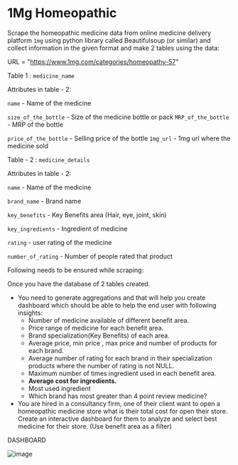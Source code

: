 # 1Mg Homeopathic

 Scrape the homeopathic medicine data from online medicine delivery platform `1mg` using python library called Beautifulsoup (or similar) and collect information in the given format and make 2 tables using the data:
 
URL = "https://www.1mg.com/categories/homeopathy-57"

Table 1 : `medicine_name`

Attributes in table - 2:

`name` - Name of the medicine

`size_of_the_bottle` - Size of the medicine bottle or pack
 `MRP_of_the_bottle`  - MRP of the bottle

`price_of_the_bottle`  - Selling price of the bottle
`1mg_url` - 1mg url where the medicine sold


Table - 2 : `medicine_details`

Attributes in table - 2:

`name` - Name of the medicine

`brand_name`  - Brand name

`key_benefits` - Key Benefits area (Hair, eye, joint, skin)

`key_ingredients` - Ingredient of medicine

`rating` - user rating of the medicine

`number_of_rating`  - Number of people rated that product


Following needs to be ensured while scraping:

Once you have the database of 2 tables created.

- You need to generate aggregations and that will help you create dashboard which should be able to help the end user with following insights:
    - Number of medicine available of different benefit area.
    - Price range of medicine for each benefit area.
    - Brand specialization(Key Benefits) of each area.
    - Average price, min price , max price and number of products for each brand.
    - Average number of rating for each brand in their specialization products where  the number of rating is not NULL.
    - Maximum number of times ingredient used in each benefit area.
    - **Average cost for ingredients.**
    - Most used ingredient
    - Which brand has most greater than 4 point review medicine?
- You are hired in a consultancy firm, one of their client want to open a homeopathic medicine store what is their total cost for open their store. Create an interactive dashboard for them to analyze and select best medicine for their store. (Use benefit area as a filter)

DASHBOARD

![image](https://github.com/PenchalaTeja/1mg_Homeopathic-/assets/156883419/d1c82f5b-14ef-442d-b7cc-8e3bb999bdb6)



